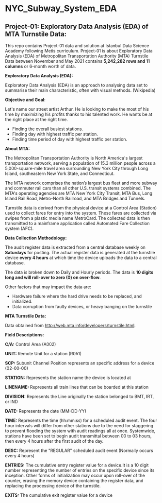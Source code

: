 # NYC_Subway_System_EDA

## Project-01: Exploratory Data Analysis (EDA) of MTA Turnstile Data:
This repo contains Project-01 data and solution at Istanbul Data Science Academy following Metis curriculum. Project-01 is about Exploratory Data Analysis (EDA) of Metropolitan Transportation Authority (MTA) Turnstile Data between November and May 2021 contains **5,242,282 rows and 11 columns** or 6-month worth of data.

**Exploratory Data Analysis (EDA):**

Exploratory Data Analysis (EDA) is an approach to analysing data set to summarise their main characteristic, often with visual methods. (Wikipedia)

**Objective and Goal:**

Let's name our street artist Arthur. He is looking to make the most of his time by maximizing his profits thanks to his talented work. He wants be at the right place at the right time. 

* Finding the overall busiest stations.
* Finding day with highest traffic per station.
* Finding time period of day with highest traffic per station.

**About MTA:**

The Metropolitan Transportation Authority is North America's largest transportation network, serving a population of 15.3 million people across a 5,000-square-mile travel area surrounding New York City through Long Island, southeastern New York State, and Connecticut.

The MTA network comprises the nation’s largest bus fleet and more subway and commuter rail cars than all other U.S. transit systems combined. The MTA's operating agencies are MTA New York City Transit, MTA Bus, Long Island Rail Road, Metro-North Railroad, and MTA Bridges and Tunnels.

Turnstile data is derived from the physical device at a Control Area (Station) used to collect fares for 
entry into the system. These fares are collected via swipes from a plastic media name MetroCard. The 
collected data is then transmitted to a mainframe application called Automated Fare Collection system 
(AFC).

**Data Collection Methodology:**

The audit register data is extracted from a central database weekly on **Saturdays** for posting. The actual register data is generated at the turnstile device **every 4 hours** at which time the device uploads the data to a central database.

The data is broken down to Daily and Hourly periods. The data is **10 digits long and will roll-over to zero (0) on over-flow**. 

Other factors that may impact the data are:

* Hardware failure where the hard drive needs to be replaced, and initialized.
* Data corruption from faulty devices, or heavy banging on the turnstile

**MTA Turnstile Data:**

Data obtained from http://web.mta.info/developers/turnstile.html.


**Field Descriptions:**

**C/A:**	Control Area (A002)

**UNIT:**	Remote Unit for a station (R051)

**SCP:**	Subunit Channel Position represents an specific address for a device (02-00-00)

**STATION:**	Represents the station name the device is located at

**LINENAME:**	Represents all train lines that can be boarded at this station

**DIVISION:**	Represents the Line originally the station belonged to BMT, IRT, or IND

**DATE:**	Represents the date (MM-DD-YY)

**TIME:**	Represents the time (hh:mm:ss) for a scheduled audit event. The four hour intervals will differ from other stations due to the need for staggering to prevent flooding the system with audit readings all at once. Systemwide, stations have been set to begin audit transmittal between 00 to 03 hours, then every 4 hours after the first audit of the day.

**DESC:**	Represent the "REGULAR" scheduled audit event (Normally occurs every 4 hours)

**ENTRIES:**	The cumulative entry register value for a device.It is a 10 digit number representing the number of entries on the specific device since its inception. Other forms 
of initialization may occur upon roll-over of the counter, erasing the memory device containing the register data, and replacing the processing device of the turnstile.

**EXITS:**	The cumulative exit register value for a device
